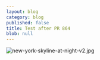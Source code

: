 ```yaml
---
layout: blog
category: blog
published: false
title: Test after PR 864
blob: null
---
```


![new-york-skyline-at-night-v2.jpg]({{site.baseurl}}/_posts/new-york-skyline-at-night-v2.jpg)
